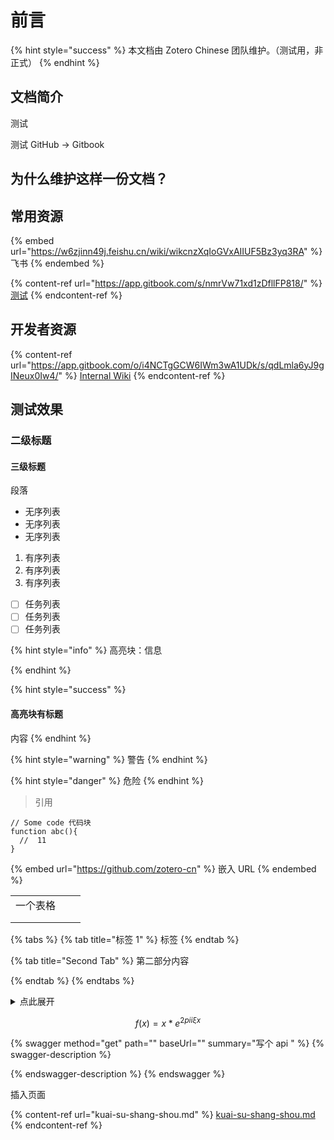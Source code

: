 # 前言

{% hint style="success" %}
本文档由 Zotero Chinese 团队维护。（测试用，非正式）
{% endhint %}

## 文档简介

测试

测试 GitHub -> Gitbook

## 为什么维护这样一份文档？





## 常用资源

{% embed url="https://w6zjinn49j.feishu.cn/wiki/wikcnzXqIoGVxAIIUF5Bz3yq3RA" %}
飞书
{% endembed %}

{% content-ref url="https://app.gitbook.com/s/nmrVw71xd1zDfllFP818/" %}
[测试](https://app.gitbook.com/s/nmrVw71xd1zDfllFP818/)
{% endcontent-ref %}

## 开发者资源

{% content-ref url="https://app.gitbook.com/o/i4NCTgGCW6IWm3wA1UDk/s/qdLmla6yJ9gINeux0Iw4/" %}
[Internal Wiki](https://app.gitbook.com/o/i4NCTgGCW6IWm3wA1UDk/s/qdLmla6yJ9gINeux0Iw4/)
{% endcontent-ref %}

## 测试效果

### 二级标题

#### 三级标题

段落

* 无序列表
* 无序列表
* 无序列表

1. 有序列表
2. 有序列表
3. 有序列表

* [ ] 任务列表
* [ ] 任务列表
* [ ] 任务列表

{% hint style="info" %}
高亮块：信息


{% endhint %}

{% hint style="success" %}
#### 高亮块有标题

内容
{% endhint %}

{% hint style="warning" %}
警告
{% endhint %}

{% hint style="danger" %}
危险
{% endhint %}

> 引用

```
// Some code 代码块
function abc(){
  //  11
}
```

{% embed url="https://github.com/zotero-cn" %}
嵌入 URL
{% endembed %}

|      |   |   |
| ---- | - | - |
| 一个表格 |   |   |
|      |   |   |
|      |   |   |

{% tabs %}
{% tab title="标签 1" %}
标签
{% endtab %}

{% tab title="Second Tab" %}
第二部分内容


{% endtab %}
{% endtabs %}

<details>

<summary>点此展开</summary>

展开内容

</details>

$$
f(x) = x * e^{2 pi i \xi x}
$$

{% swagger method="get" path="" baseUrl="" summary="写个 api " %}
{% swagger-description %}

{% endswagger-description %}
{% endswagger %}

插入页面

{% content-ref url="kuai-su-shang-shou.md" %}
[kuai-su-shang-shou.md](kuai-su-shang-shou.md)
{% endcontent-ref %}





